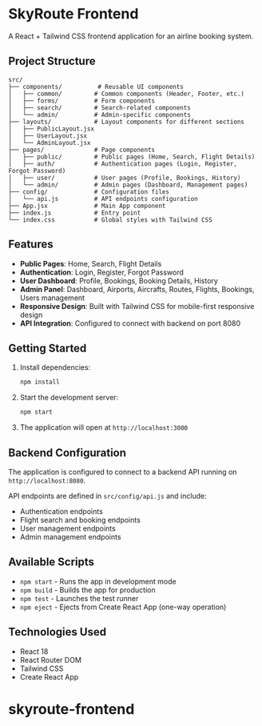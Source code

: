 # SkyRoute Frontend

A React + Tailwind CSS frontend application for an airline booking system.

## Project Structure

```
src/
├── components/          # Reusable UI components
│   ├── common/         # Common components (Header, Footer, etc.)
│   ├── forms/          # Form components
│   ├── search/         # Search-related components
│   └── admin/          # Admin-specific components
├── layouts/            # Layout components for different sections
│   ├── PublicLayout.jsx
│   ├── UserLayout.jsx
│   └── AdminLayout.jsx
├── pages/              # Page components
│   ├── public/         # Public pages (Home, Search, Flight Details)
│   ├── auth/           # Authentication pages (Login, Register, Forgot Password)
│   ├── user/           # User pages (Profile, Bookings, History)
│   └── admin/          # Admin pages (Dashboard, Management pages)
├── config/             # Configuration files
│   └── api.js          # API endpoints configuration
├── App.jsx             # Main App component
├── index.js            # Entry point
└── index.css           # Global styles with Tailwind CSS
```

## Features

- **Public Pages**: Home, Search, Flight Details
- **Authentication**: Login, Register, Forgot Password
- **User Dashboard**: Profile, Bookings, Booking Details, History
- **Admin Panel**: Dashboard, Airports, Aircrafts, Routes, Flights, Bookings, Users management
- **Responsive Design**: Built with Tailwind CSS for mobile-first responsive design
- **API Integration**: Configured to connect with backend on port 8080

## Getting Started

1. Install dependencies:

   ```bash
   npm install
   ```

2. Start the development server:

   ```bash
   npm start
   ```

3. The application will open at `http://localhost:3000`

## Backend Configuration

The application is configured to connect to a backend API running on `http://localhost:8080`.

API endpoints are defined in `src/config/api.js` and include:

- Authentication endpoints
- Flight search and booking endpoints
- User management endpoints
- Admin management endpoints

## Available Scripts

- `npm start` - Runs the app in development mode
- `npm build` - Builds the app for production
- `npm test` - Launches the test runner
- `npm eject` - Ejects from Create React App (one-way operation)

## Technologies Used

- React 18
- React Router DOM
- Tailwind CSS
- Create React App
# skyroute-frontend
